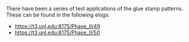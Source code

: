 There have been a series of test applications of the glue stamp patterns. These can be found in the following elogs:

  - https://t3.unl.edu:8175/Phase_II/49
  - https://t3.unl.edu:8175/Phase_II/50
